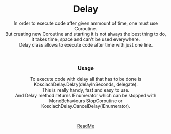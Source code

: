 <h1 align="center">Delay</h1>
<p align="center">
  In order to execute code after given ammount of time, one must use Coroutine.<br>
  But creating new Coroutine and starting it is not always the best thing to do, it takes time, space and can't be used everywhere.<br>
  Delay class allows to execute code after time with just one line.
</p>
<br>



<h3 align="center">Usage</h3>
<p align="center"> 
  To execute code with delay all that has to be done is KosciachDelay.Delay(delayInSeconds, delegate).<br>
  This is really handy, fast and easy to use.<br>
  And Delay method returns IEnumerator which can be stopped with MonoBehaviours StopCoroutine or KosciachDelay.CancelDelay(IEnumerator).
</p>


<br>
<p align="center">
  <a href="README.md">ReadMe</a>
</p>
